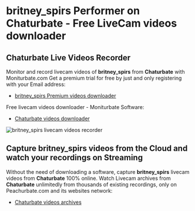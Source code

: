 # britney_spirs Performer on Chaturbate - Free LiveCam videos downloader

## Chaturbate Live Videos Recorder

Monitor and record livecam videos of **britney_spirs** from **Chaturbate** with Moniturbate.com
Get a premium trial for free by just and only registering with your Email address:
* [britney_spirs Premium videos downloader](https://moniturbate.com/request-demo-licence-key.html)

Free livecam videos downloader - Moniturbate Software:
* [Chaturbate videos downloader](https://moniturbate.com/moniturbate-download-software.html)

![britney_spirs livecam videos recorder](https://peachurnet.com/templates/moniturbate-software.png)


## Capture britney_spirs videos from the Cloud and watch your recordings on Streaming

Without the need of downloading a software, capture **britney_spirs** livecam videos from **Chaturbate** 100% online.
Watch Livecam archives from **Chaturbate** unlimitedly from thousands of existing recordings, only on Peachurbate.com and its websites network:
* [Chaturbate videos archives](https://peachurnet.com/)